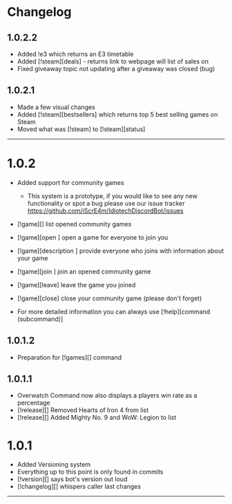 Changelog
=========

1.0.2.2
-------
* Added !e3 which returns an E3 timetable
* Added [!steam][deals] - returns link to webpage will list of sales on
* Fixed giveaway topic not updating after a giveaway was closed (bug)

1.0.2.1
-------
* Made a few visual changes
* Added [!steam][bestsellers] which returns top 5 best selling games on Steam
* Moved what was [!steam] to [!steam][status]
_____

1.0.2
=====

* Added support for community games
    * This system is a prototype, if you would like to see any new functionality or spot a bug please use our issue tracker
     https://github.com/iScrE4m/IdiotechDiscordBot/issues

* [!game][]                             list opened community games
* [!game][open <gamename>]                         open a game for everyone to join you
* [!game][description <description>]    provide everyone who joins with information about your game
* [!game][join <gamename>]              join an opened community game
* [!game][leave]                        leave the game you joined
* [!game][close]                        close your community game (please don't forget)
* For more detailed information you can always use [!help][command (subcommand)]

1.0.1.2
-------
* Preparation for [!games][] command

1.0.1.1
-------
* Overwatch Command now also displays a players win rate as a percentage
* [!release][] Removed Hearts of Iron 4  from list
* [!release][] Added Mighty No. 9 and WoW: Legion to list

1.0.1
=====
* Added Versioning system
* Everything up to this point is only found in commits
* [!version][] says bot's version out loud
* [!changelog][] whispers caller last changes
** **
